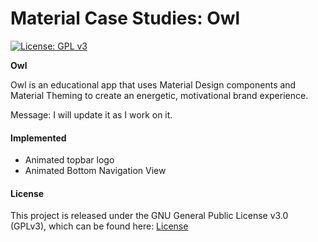# Material Case Studies: Owl

[![License: GPL v3](https://img.shields.io/badge/License-GPL%20v3-blue.svg)](https://raw.githubusercontent.com/kavanmevada/Material-Case-Studies-Owl/master/LICENSE)

**Owl**

Owl is an educational app that uses Material Design components and Material Theming to create an energetic, motivational brand experience.

Message: I will update it as I work on it.

#### Implemented

- Animated topbar logo
- Animated Bottom Navigation View




#### License

This project is released under the GNU General Public License v3.0 (GPLv3), which can be found here: [License](LICENSE.md)
